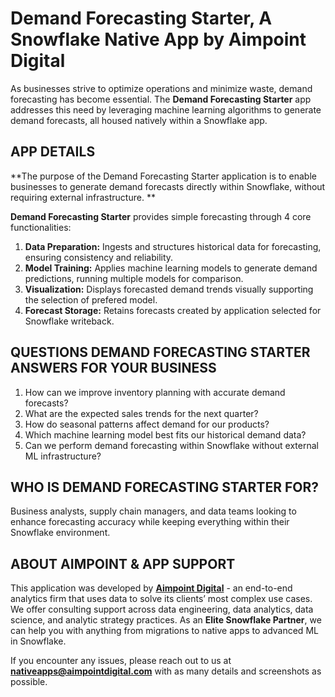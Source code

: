# Demand Forecasting Starter, A Snowflake Native App by Aimpoint Digital  
As businesses strive to optimize operations and minimize waste, demand forecasting has become essential. The **Demand Forecasting Starter** app addresses this need by leveraging machine learning algorithms to generate demand forecasts, all housed natively within a Snowflake app.  

## APP DETAILS  
**The purpose of the Demand Forecasting Starter application is to enable businesses to generate demand forecasts directly within Snowflake, without requiring external infrastructure. **  

**Demand Forecasting Starter** provides simple forecasting through 4 core functionalities:  
1. **Data Preparation:** Ingests and structures historical data for forecasting, ensuring consistency and reliability.  
2. **Model Training:** Applies machine learning models to generate demand predictions, running multiple models for comparison.  
3. **Visualization:** Displays forecasted demand trends visually supporting the selection of prefered model.
4. **Forecast Storage:** Retains forecasts created by application selected for Snowflake writeback.  

## QUESTIONS DEMAND FORECASTING STARTER ANSWERS FOR YOUR BUSINESS  
1. How can we improve inventory planning with accurate demand forecasts?  
2. What are the expected sales trends for the next quarter?  
3. How do seasonal patterns affect demand for our products?  
4. Which machine learning model best fits our historical demand data?  
5. Can we perform demand forecasting within Snowflake without external ML infrastructure?  

## WHO IS DEMAND FORECASTING STARTER FOR?  
Business analysts, supply chain managers, and data teams looking to enhance forecasting accuracy while keeping everything within their Snowflake environment.  

## ABOUT AIMPOINT & APP SUPPORT  
This application was developed by **[Aimpoint Digital](https://aimpointdigital.com/)** - an end-to-end analytics firm that uses data to solve its clients’ most complex use cases. We offer consulting support across data engineering, data analytics, data science, and analytic strategy practices. As an **Elite Snowflake Partner**, we can help you with anything from migrations to native apps to advanced ML in Snowflake.  

If you encounter any issues, please reach out to us at **nativeapps@aimpointdigital.com** with as many details and screenshots as possible.
